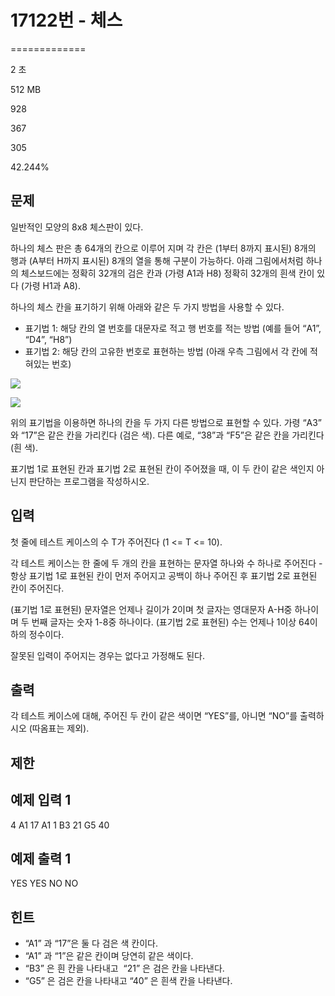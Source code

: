 # 17122번 - 체스


=============

2 초

512 MB

928

367

305

42.244%

문제
--

일반적인 모양의 8x8 체스판이 있다.

하나의 체스 판은 총 64개의 칸으로 이루어 지며 각 칸은 (1부터 8까지 표시된) 8개의 행과 (A부터 H까지 표시된) 8개의 열을 통해 구분이 가능하다. 아래 그림에서처럼 하나의 체스보드에는 정확히 32개의 검은 칸과 (가령 A1과 H8) 정확히 32개의 흰색 칸이 있다 (가령 H1과 A8). 

하나의 체스 칸을 표기하기 위해 아래와 같은 두 가지 방법을 사용할 수 있다.

*   표기법 1: 해당 칸의 열 번호를 대문자로 적고 행 번호를 적는 방법 (예를 들어 “A1”, “D4”, “H8”)
*   표기법 2: 해당 칸의 고유한 번호로 표현하는 방법 (아래 우측 그림에서 각 칸에 적혀있는 번호)

![](https://upload.acmicpc.net/c4c872e6-7f7d-415e-a589-faf3e933f41c/-/preview/)

![](https://upload.acmicpc.net/8278a127-37ee-4bbf-b002-bd1f9526988a/-/preview/)

위의 표기법을 이용하면 하나의 칸을 두 가지 다른 방법으로 표현할 수 있다. 가령 “A3” 와 “17”은 같은 칸을 가리킨다 (검은 색). 다른 예로, “38”과 “F5”은 같은 칸을 가리킨다 (흰 색). 

표기법 1로 표현된 칸과 표기법 2로 표현된 칸이 주어졌을 때, 이 두 칸이 같은 색인지 아닌지 판단하는 프로그램을 작성하시오. 

입력
--

첫 줄에 테스트 케이스의 수 T가 주어진다 (1 <= T <= 10).

각 테스트 케이스는 한 줄에 두 개의 칸을 표현하는 문자열 하나와 수 하나로 주어진다 - 항상 표기법 1로 표현된 칸이 먼저 주어지고 공백이 하나 주어진 후 표기법 2로 표현된 칸이 주어진다.

(표기법 1로 표현된) 문자열은 언제나 길이가 2이며 첫 글자는 영대문자 A-H중 하나이며 두 번째 글자는 숫자 1-8중 하나이다. (표기법 2로 표현된) 수는 언제나 1이상 64이하의 정수이다.

잘못된 입력이 주어지는 경우는 없다고 가정해도 된다.

출력
--

각 테스트 케이스에 대해, 주어진 두 칸이 같은 색이면 “YES”를, 아니면 “NO”를 출력하시오 (따옴표는 제외). 

제한
--

예제 입력 1
-------

4
A1 17
A1 1
B3 21
G5 40

예제 출력 1
-------

YES
YES
NO
NO

힌트
--

*   “A1” 과 “17”은 둘 다 검은 색 칸이다.
*   “A1” 과 “1”은 같은 칸이며 당연히 같은 색이다.
*   “B3” 은 흰 칸을 나타내고  “21” 은 검은 칸을 나타낸다.
*   “G5” 은 검은 칸을 나타내고 “40” 은 흰색 칸을 나타낸다.